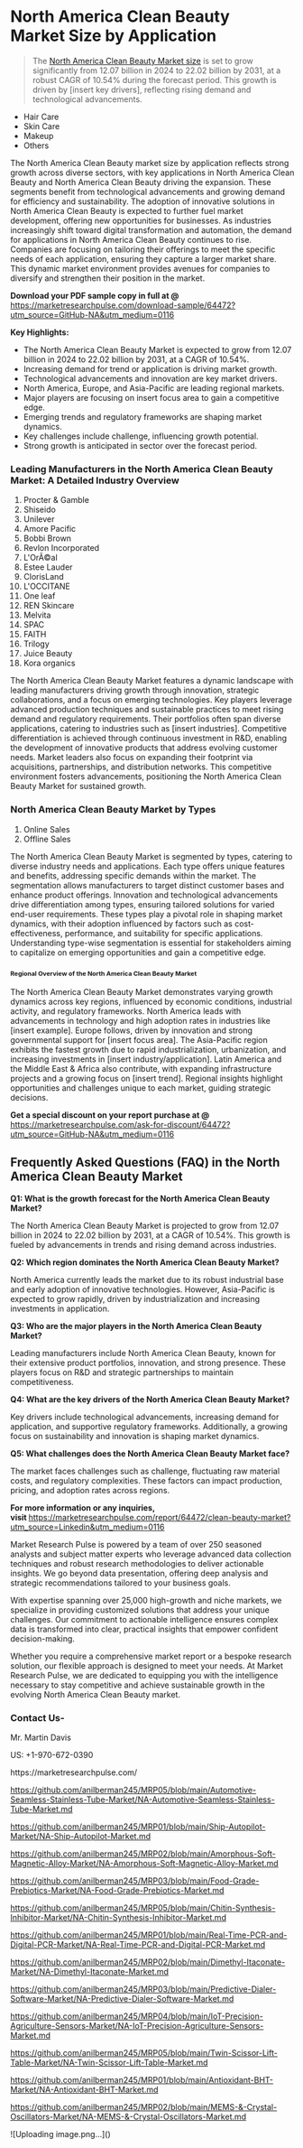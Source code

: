 <h1>North America Clean Beauty Market&nbsp;Size by Application</h1><blockquote><p>The <a href="https://marketresearchpulse.com/download-sample/64472?utm_source=GitHub-NA&amp;utm_medium=0116">North America Clean Beauty Market size</a> is set to grow significantly from 12.07 billion in 2024 to 22.02 billion by 2031, at a robust CAGR of 10.54% during the forecast period. This growth is driven by [insert key drivers], reflecting rising demand and technological advancements.</p></blockquote><ul><li>Hair Care<li> Skin Care<li> Makeup<li> Others</li></ul><p>The North America Clean Beauty market size by application reflects strong growth across diverse sectors, with key applications in North America Clean Beauty and North America Clean Beauty driving the expansion. These segments benefit from technological advancements and growing demand for efficiency and sustainability. The adoption of innovative solutions in North America Clean Beauty is expected to further fuel market development, offering new opportunities for businesses. As industries increasingly shift toward digital transformation and automation, the demand for applications in North America Clean Beauty continues to rise. Companies are focusing on tailoring their offerings to meet the specific needs of each application, ensuring they capture a larger market share. This dynamic market environment provides avenues for companies to diversify and strengthen their position in the market.</p><p><strong>Download your PDF sample copy in full at @ </strong><a href="https://marketresearchpulse.com/download-sample/64472?utm_source=GitHub-NA&amp;utm_medium=0116">https://marketresearchpulse.com/download-sample/64472?utm_source=GitHub-NA&amp;utm_medium=0116</a></p><p><strong>Key Highlights: </strong></p><ul><li>The North America Clean Beauty Market is expected to grow from 12.07 billion in 2024 to 22.02 billion by 2031, at a CAGR of 10.54%.</li><li>Increasing demand for trend or application is driving market growth.</li><li>Technological advancements and innovation are key market drivers.</li><li>North America, Europe, and Asia-Pacific are leading regional markets.</li><li>Major players are focusing on insert focus area to gain a competitive edge.</li><li>Emerging trends and regulatory frameworks are shaping market dynamics.</li><li>Key challenges include challenge, influencing growth potential.</li><li>Strong growth is anticipated in sector over the forecast period.</li></ul><h3>Leading Manufacturers in the North America Clean Beauty Market: A Detailed Industry Overview</h3><ol><li>Procter & Gamble</li><li>Shiseido</li><li>Unilever</li><li>Amore Pacific</li><li>Bobbi Brown</li><li>Revlon Incorporated</li><li>L'OrÃ©al</li><li>Estee Lauder</li><li>ClorisLand</li><li>L'OCCITANE</li><li>One leaf</li><li>REN Skincare</li><li>Melvita</li><li>SPAC</li><li>FAITH</li><li>Trilogy</li><li>Juice Beauty</li><li>Kora organics</li></ol><div class="flex max-w-full flex-col flex-grow"><div class="min-h-8 text-message flex w-full flex-col items-end gap-2 whitespace-normal break-words [.text-message+&amp;]:mt-5" dir="auto" data-message-author-role="assistant" data-message-id="fd8432e4-4910-450d-b182-61b7bfb0a01f" data-message-model-slug="gpt-4o"><div class="flex w-full flex-col gap-1 empty:hidden first:pt-[3px]"><div class="markdown prose w-full break-words dark:prose-invert light"><p>The North America Clean Beauty Market features a dynamic landscape with leading manufacturers driving growth through innovation, strategic collaborations, and a focus on emerging technologies. Key players leverage advanced production techniques and sustainable practices to meet rising demand and regulatory requirements. Their portfolios often span diverse applications, catering to industries such as [insert industries]. Competitive differentiation is achieved through continuous investment in R&amp;D, enabling the development of innovative products that address evolving customer needs. Market leaders also focus on expanding their footprint via acquisitions, partnerships, and distribution networks. This competitive environment fosters advancements, positioning the North America Clean Beauty Market for sustained growth.</p></div></div></div></div><h3>North America Clean Beauty Market by Types</h3><ol><li>Online Sales<li> Offline Sales</li></ol><div class="flex max-w-full flex-col flex-grow"><div class="min-h-8 text-message flex w-full flex-col items-end gap-2 whitespace-normal break-words [.text-message+&amp;]:mt-5" dir="auto" data-message-author-role="assistant" data-message-id="084470be-0bb7-4664-bddf-5156b4f41249" data-message-model-slug="gpt-4o-mini"><div class="flex w-full flex-col gap-1 empty:hidden first:pt-[3px]"><div class="markdown prose w-full break-words dark:prose-invert light"><p>The North America Clean Beauty Market is segmented by types, catering to diverse industry needs and applications. Each type offers unique features and benefits, addressing specific demands within the market. The segmentation allows manufacturers to target distinct customer bases and enhance product offerings. Innovation and technological advancements drive differentiation among types, ensuring tailored solutions for varied end-user requirements. These types play a pivotal role in shaping market dynamics, with their adoption influenced by factors such as cost-effectiveness, performance, and suitability for specific applications. Understanding type-wise segmentation is essential for stakeholders aiming to capitalize on emerging opportunities and gain a competitive edge.</p></div></div></div></div><h3><span style="font-size: 11px;">Regional Overview of the North America Clean Beauty Market</span></h3><div class="flex max-w-full flex-col flex-grow"><div class="min-h-8 text-message flex w-full flex-col items-end gap-2 whitespace-normal break-words [.text-message+&amp;]:mt-5" dir="auto" data-message-author-role="assistant" data-message-id="e9038762-ce64-4e30-91c9-9bd413514231" data-message-model-slug="gpt-4o-mini"><div class="flex w-full flex-col gap-1 empty:hidden first:pt-[3px]"><div class="markdown prose w-full break-words dark:prose-invert light"><p>The North America Clean Beauty Market demonstrates varying growth dynamics across key regions, influenced by economic conditions, industrial activity, and regulatory frameworks. North America leads with advancements in technology and high adoption rates in industries like [insert example]. Europe follows, driven by innovation and strong governmental support for [insert focus area]. The Asia-Pacific region exhibits the fastest growth due to rapid industrialization, urbanization, and increasing investments in [insert industry/application]. Latin America and the Middle East &amp; Africa also contribute, with expanding infrastructure projects and a growing focus on [insert trend]. Regional insights highlight opportunities and challenges unique to each market, guiding strategic decisions.</p></div></div></div></div><p><strong>Get a special discount on your report purchase at @ </strong><a href="https://marketresearchpulse.com/ask-for-discount/64472?utm_source=GitHub-NA&amp;utm_medium=0116">https://marketresearchpulse.com/ask-for-discount/64472?utm_source=GitHub-NA&amp;utm_medium=0116</a></p><h2>Frequently Asked Questions (FAQ) in the North America Clean Beauty Market</h2><p><strong>Q1: What is the growth forecast for the North America Clean Beauty Market?</strong></p><p>The North America Clean Beauty Market is projected to grow from 12.07 billion in 2024 to 22.02 billion by 2031, at a CAGR of 10.54%. This growth is fueled by advancements in trends and rising demand across industries.</p><p><strong>Q2: Which region dominates the North America Clean Beauty Market?</strong></p><p>North America currently leads the market due to its robust industrial base and early adoption of innovative technologies. However, Asia-Pacific is expected to grow rapidly, driven by industrialization and increasing investments in application.</p><p><strong>Q3: Who are the major players in the North America Clean Beauty Market?</strong></p><p>Leading manufacturers include North America Clean Beauty, known for their extensive product portfolios, innovation, and strong presence. These players focus on R&amp;D and strategic partnerships to maintain competitiveness.</p><p><strong>Q4: What are the key drivers of the North America Clean Beauty Market?</strong></p><p>Key drivers include technological advancements, increasing demand for application, and supportive regulatory frameworks. Additionally, a growing focus on sustainability and innovation is shaping market dynamics.</p><p><strong>Q5: What challenges does the North America Clean Beauty Market face?</strong></p><p>The market faces challenges such as challenge, fluctuating raw material costs, and regulatory complexities. These factors can impact production, pricing, and adoption rates across regions.</p><p><strong>For more information or any inquiries, visit&nbsp;</strong><a href="https://marketresearchpulse.com/report/64472/clean-beauty-market?utm_source=Linkedin&utm_medium=0116">https://marketresearchpulse.com/report/64472/clean-beauty-market?utm_source=Linkedin&utm_medium=0116</a></p><p>Market Research Pulse is powered by a team of over 250 seasoned analysts and subject matter experts who leverage advanced data collection techniques and robust research methodologies to deliver actionable insights. We go beyond data presentation, offering deep analysis and strategic recommendations tailored to your business goals.</p><p>With expertise spanning over 25,000 high-growth and niche markets, we specialize in providing customized solutions that address your unique challenges. Our commitment to actionable intelligence ensures complex data is transformed into clear, practical insights that empower confident decision-making.</p><p>Whether you require a comprehensive market report or a bespoke research solution, our flexible approach is designed to meet your needs. At Market Research Pulse, we are dedicated to equipping you with the intelligence necessary to stay competitive and achieve sustainable growth in the evolving North America Clean Beauty market.</p><h3><strong>Contact Us-</strong></h3><p>Mr. Martin Davis</p><p>US: +1-970-672-0390</p><p>https://marketresearchpulse.com/</p><p><a href="https://github.com/anilberman245/MRP05/blob/main/Automotive-Seamless-Stainless-Tube-Market/NA-Automotive-Seamless-Stainless-Tube-Market.md">https://github.com/anilberman245/MRP05/blob/main/Automotive-Seamless-Stainless-Tube-Market/NA-Automotive-Seamless-Stainless-Tube-Market.md</a></p><p><a href="https://github.com/anilberman245/MRP01/blob/main/Ship-Autopilot-Market/NA-Ship-Autopilot-Market.md">https://github.com/anilberman245/MRP01/blob/main/Ship-Autopilot-Market/NA-Ship-Autopilot-Market.md</a></p><p><a href="https://github.com/anilberman245/MRP02/blob/main/Amorphous-Soft-Magnetic-Alloy-Market/NA-Amorphous-Soft-Magnetic-Alloy-Market.md">https://github.com/anilberman245/MRP02/blob/main/Amorphous-Soft-Magnetic-Alloy-Market/NA-Amorphous-Soft-Magnetic-Alloy-Market.md</a></p><p><a href="https://github.com/anilberman245/MRP03/blob/main/Food-Grade-Prebiotics-Market/NA-Food-Grade-Prebiotics-Market.md">https://github.com/anilberman245/MRP03/blob/main/Food-Grade-Prebiotics-Market/NA-Food-Grade-Prebiotics-Market.md</a></p><p><a href="https://github.com/anilberman245/MRP05/blob/main/Chitin-Synthesis-Inhibitor-Market/NA-Chitin-Synthesis-Inhibitor-Market.md">https://github.com/anilberman245/MRP05/blob/main/Chitin-Synthesis-Inhibitor-Market/NA-Chitin-Synthesis-Inhibitor-Market.md</a></p><p><a href="https://github.com/anilberman245/MRP01/blob/main/Real-Time-PCR-and-Digital-PCR-Market/NA-Real-Time-PCR-and-Digital-PCR-Market.md">https://github.com/anilberman245/MRP01/blob/main/Real-Time-PCR-and-Digital-PCR-Market/NA-Real-Time-PCR-and-Digital-PCR-Market.md</a></p><p><a href="https://github.com/anilberman245/MRP02/blob/main/Dimethyl-Itaconate-Market/NA-Dimethyl-Itaconate-Market.md">https://github.com/anilberman245/MRP02/blob/main/Dimethyl-Itaconate-Market/NA-Dimethyl-Itaconate-Market.md</a></p><p><a href="https://github.com/anilberman245/MRP03/blob/main/Predictive-Dialer-Software-Market/NA-Predictive-Dialer-Software-Market.md">https://github.com/anilberman245/MRP03/blob/main/Predictive-Dialer-Software-Market/NA-Predictive-Dialer-Software-Market.md</a></p><p><a href="https://github.com/anilberman245/MRP04/blob/main/IoT-Precision-Agriculture-Sensors-Market/NA-IoT-Precision-Agriculture-Sensors-Market.md">https://github.com/anilberman245/MRP04/blob/main/IoT-Precision-Agriculture-Sensors-Market/NA-IoT-Precision-Agriculture-Sensors-Market.md</a></p><p><a href="https://github.com/anilberman245/MRP05/blob/main/Twin-Scissor-Lift-Table-Market/NA-Twin-Scissor-Lift-Table-Market.md">https://github.com/anilberman245/MRP05/blob/main/Twin-Scissor-Lift-Table-Market/NA-Twin-Scissor-Lift-Table-Market.md</a></p><p><a href="https://github.com/anilberman245/MRP01/blob/main/Antioxidant-BHT-Market/NA-Antioxidant-BHT-Market.md">https://github.com/anilberman245/MRP01/blob/main/Antioxidant-BHT-Market/NA-Antioxidant-BHT-Market.md</a></p><p><a href="https://github.com/anilberman245/MRP02/blob/main/MEMS-&-Crystal-Oscillators-Market/NA-MEMS-&-Crystal-Oscillators-Market.md">https://github.com/anilberman245/MRP02/blob/main/MEMS-&-Crystal-Oscillators-Market/NA-MEMS-&-Crystal-Oscillators-Market.md</a></p>
![Uploading image.png…]()
